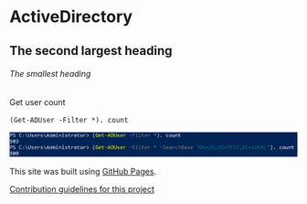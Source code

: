 # ActiveDirectory
## The second largest heading
###### The smallest heading


Get user count
```
(Get-ADUser -Filter *). count
```

![](CountUsers.png)


This site was built using [GitHub Pages](https://img-prod-cms-rt-microsoft-com.akamaized.net/cms/api/am/imageFileData/RE4CFyx?ver=25c5&q=90&m=6&h=157&w=279&b=%23FFFFFFFF&l=f&o=t&x=839&y=615&aim=true).

[Contribution guidelines for this project](docs/CONTRIBUTING.md)
